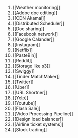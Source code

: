 1. [[Weather monitoring]]
2. [[Adobe doc editing]]
3. [[CDN Akamai]]
4. [[Distributed Scheduler]]
5. [[Doc sharing]]
6. [[Facebook network]]
7. [[Google Calander]]
8. [[Instagram]]
9. [[Netflix]]
10. [[PasteBin]]
11. [[Reddit]]
12. [[Storage like s3]]
13. [[Swiggy]]
14. [[Tinder MatchMaker]]
15. [[Twitter]]
16. [[Uber]]
17. [[URL Shortner]]
18. [[Yelp]]
19. [[Youtube]]
20. [[Flash Sale]]
21. [[Video Processing Pipeline]]
22. [[Design load balancer]]
23. [[Airline ticket systems]]
24. [[Stock trading]]